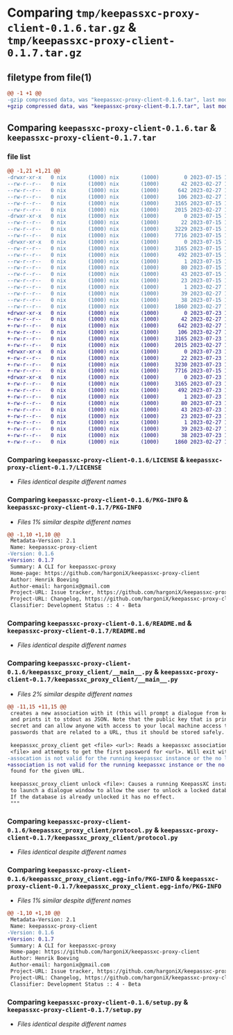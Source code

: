 # Comparing `tmp/keepassxc-proxy-client-0.1.6.tar.gz` & `tmp/keepassxc-proxy-client-0.1.7.tar.gz`

## filetype from file(1)

```diff
@@ -1 +1 @@
-gzip compressed data, was "keepassxc-proxy-client-0.1.6.tar", last modified: Sat Jul 15 12:35:42 2023, max compression
+gzip compressed data, was "keepassxc-proxy-client-0.1.7.tar", last modified: Sun Jul 23 10:44:10 2023, max compression
```

## Comparing `keepassxc-proxy-client-0.1.6.tar` & `keepassxc-proxy-client-0.1.7.tar`

### file list

```diff
@@ -1,21 +1,21 @@
-drwxr-xr-x   0 nix       (1000) nix       (1000)        0 2023-07-15 12:35:42.371925 keepassxc-proxy-client-0.1.6/
--rw-r--r--   0 nix       (1000) nix       (1000)       42 2023-02-27 18:25:33.000000 keepassxc-proxy-client-0.1.6/CHANGELOG.md
--rw-r--r--   0 nix       (1000) nix       (1000)      642 2023-02-27 18:25:33.000000 keepassxc-proxy-client-0.1.6/LICENSE
--rw-r--r--   0 nix       (1000) nix       (1000)      106 2023-02-27 18:25:33.000000 keepassxc-proxy-client-0.1.6/MANIFEST.in
--rw-r--r--   0 nix       (1000) nix       (1000)     3165 2023-07-15 12:35:42.371925 keepassxc-proxy-client-0.1.6/PKG-INFO
--rw-r--r--   0 nix       (1000) nix       (1000)     2015 2023-02-27 18:25:33.000000 keepassxc-proxy-client-0.1.6/README.md
-drwxr-xr-x   0 nix       (1000) nix       (1000)        0 2023-07-15 12:35:42.370925 keepassxc-proxy-client-0.1.6/keepassxc_proxy_client/
--rw-r--r--   0 nix       (1000) nix       (1000)       22 2023-07-15 12:35:15.000000 keepassxc-proxy-client-0.1.6/keepassxc_proxy_client/__init__.py
--rw-r--r--   0 nix       (1000) nix       (1000)     3229 2023-07-15 12:33:21.000000 keepassxc-proxy-client-0.1.6/keepassxc_proxy_client/__main__.py
--rw-r--r--   0 nix       (1000) nix       (1000)     7716 2023-07-15 12:33:21.000000 keepassxc-proxy-client-0.1.6/keepassxc_proxy_client/protocol.py
-drwxr-xr-x   0 nix       (1000) nix       (1000)        0 2023-07-15 12:35:42.370925 keepassxc-proxy-client-0.1.6/keepassxc_proxy_client.egg-info/
--rw-r--r--   0 nix       (1000) nix       (1000)     3165 2023-07-15 12:35:42.000000 keepassxc-proxy-client-0.1.6/keepassxc_proxy_client.egg-info/PKG-INFO
--rw-r--r--   0 nix       (1000) nix       (1000)      492 2023-07-15 12:35:42.000000 keepassxc-proxy-client-0.1.6/keepassxc_proxy_client.egg-info/SOURCES.txt
--rw-r--r--   0 nix       (1000) nix       (1000)        1 2023-07-15 12:35:42.000000 keepassxc-proxy-client-0.1.6/keepassxc_proxy_client.egg-info/dependency_links.txt
--rw-r--r--   0 nix       (1000) nix       (1000)       80 2023-07-15 12:35:42.000000 keepassxc-proxy-client-0.1.6/keepassxc_proxy_client.egg-info/entry_points.txt
--rw-r--r--   0 nix       (1000) nix       (1000)       43 2023-07-15 12:35:42.000000 keepassxc-proxy-client-0.1.6/keepassxc_proxy_client.egg-info/requires.txt
--rw-r--r--   0 nix       (1000) nix       (1000)       23 2023-07-15 12:35:42.000000 keepassxc-proxy-client-0.1.6/keepassxc_proxy_client.egg-info/top_level.txt
--rw-r--r--   0 nix       (1000) nix       (1000)        1 2023-02-27 18:26:46.000000 keepassxc-proxy-client-0.1.6/keepassxc_proxy_client.egg-info/zip-safe
--rw-r--r--   0 nix       (1000) nix       (1000)       39 2023-02-27 18:25:33.000000 keepassxc-proxy-client-0.1.6/requirements.txt
--rw-r--r--   0 nix       (1000) nix       (1000)       38 2023-07-15 12:35:42.371925 keepassxc-proxy-client-0.1.6/setup.cfg
--rw-r--r--   0 nix       (1000) nix       (1000)     1860 2023-02-27 18:25:33.000000 keepassxc-proxy-client-0.1.6/setup.py
+drwxr-xr-x   0 nix       (1000) nix       (1000)        0 2023-07-23 10:44:10.240032 keepassxc-proxy-client-0.1.7/
+-rw-r--r--   0 nix       (1000) nix       (1000)       42 2023-02-27 18:25:33.000000 keepassxc-proxy-client-0.1.7/CHANGELOG.md
+-rw-r--r--   0 nix       (1000) nix       (1000)      642 2023-02-27 18:25:33.000000 keepassxc-proxy-client-0.1.7/LICENSE
+-rw-r--r--   0 nix       (1000) nix       (1000)      106 2023-02-27 18:25:33.000000 keepassxc-proxy-client-0.1.7/MANIFEST.in
+-rw-r--r--   0 nix       (1000) nix       (1000)     3165 2023-07-23 10:44:10.240032 keepassxc-proxy-client-0.1.7/PKG-INFO
+-rw-r--r--   0 nix       (1000) nix       (1000)     2015 2023-02-27 18:25:33.000000 keepassxc-proxy-client-0.1.7/README.md
+drwxr-xr-x   0 nix       (1000) nix       (1000)        0 2023-07-23 10:44:10.239032 keepassxc-proxy-client-0.1.7/keepassxc_proxy_client/
+-rw-r--r--   0 nix       (1000) nix       (1000)       22 2023-07-23 10:42:22.000000 keepassxc-proxy-client-0.1.7/keepassxc_proxy_client/__init__.py
+-rw-r--r--   0 nix       (1000) nix       (1000)     3230 2023-07-23 10:42:14.000000 keepassxc-proxy-client-0.1.7/keepassxc_proxy_client/__main__.py
+-rw-r--r--   0 nix       (1000) nix       (1000)     7716 2023-07-15 12:33:21.000000 keepassxc-proxy-client-0.1.7/keepassxc_proxy_client/protocol.py
+drwxr-xr-x   0 nix       (1000) nix       (1000)        0 2023-07-23 10:44:10.240032 keepassxc-proxy-client-0.1.7/keepassxc_proxy_client.egg-info/
+-rw-r--r--   0 nix       (1000) nix       (1000)     3165 2023-07-23 10:44:10.000000 keepassxc-proxy-client-0.1.7/keepassxc_proxy_client.egg-info/PKG-INFO
+-rw-r--r--   0 nix       (1000) nix       (1000)      492 2023-07-23 10:44:10.000000 keepassxc-proxy-client-0.1.7/keepassxc_proxy_client.egg-info/SOURCES.txt
+-rw-r--r--   0 nix       (1000) nix       (1000)        1 2023-07-23 10:44:10.000000 keepassxc-proxy-client-0.1.7/keepassxc_proxy_client.egg-info/dependency_links.txt
+-rw-r--r--   0 nix       (1000) nix       (1000)       80 2023-07-23 10:44:10.000000 keepassxc-proxy-client-0.1.7/keepassxc_proxy_client.egg-info/entry_points.txt
+-rw-r--r--   0 nix       (1000) nix       (1000)       43 2023-07-23 10:44:10.000000 keepassxc-proxy-client-0.1.7/keepassxc_proxy_client.egg-info/requires.txt
+-rw-r--r--   0 nix       (1000) nix       (1000)       23 2023-07-23 10:44:10.000000 keepassxc-proxy-client-0.1.7/keepassxc_proxy_client.egg-info/top_level.txt
+-rw-r--r--   0 nix       (1000) nix       (1000)        1 2023-02-27 18:26:46.000000 keepassxc-proxy-client-0.1.7/keepassxc_proxy_client.egg-info/zip-safe
+-rw-r--r--   0 nix       (1000) nix       (1000)       39 2023-02-27 18:25:33.000000 keepassxc-proxy-client-0.1.7/requirements.txt
+-rw-r--r--   0 nix       (1000) nix       (1000)       38 2023-07-23 10:44:10.240032 keepassxc-proxy-client-0.1.7/setup.cfg
+-rw-r--r--   0 nix       (1000) nix       (1000)     1860 2023-02-27 18:25:33.000000 keepassxc-proxy-client-0.1.7/setup.py
```

### Comparing `keepassxc-proxy-client-0.1.6/LICENSE` & `keepassxc-proxy-client-0.1.7/LICENSE`

 * *Files identical despite different names*

### Comparing `keepassxc-proxy-client-0.1.6/PKG-INFO` & `keepassxc-proxy-client-0.1.7/PKG-INFO`

 * *Files 1% similar despite different names*

```diff
@@ -1,10 +1,10 @@
 Metadata-Version: 2.1
 Name: keepassxc-proxy-client
-Version: 0.1.6
+Version: 0.1.7
 Summary: A CLI for keepassxc-proxy
 Home-page: https://github.com/hargoniX/keepassxc-proxy-client
 Author: Henrik Boeving
 Author-email: hargonix@gmail.com
 Project-URL: Issue tracker, https://github.com/hargoniX/keepassxc-proxy-client/issues
 Project-URL: Changelog, https://github.com/hargoniX/keepassxc-proxy-client/blob/master/CHANGELOG.md
 Classifier: Development Status :: 4 - Beta
```

### Comparing `keepassxc-proxy-client-0.1.6/README.md` & `keepassxc-proxy-client-0.1.7/README.md`

 * *Files identical despite different names*

### Comparing `keepassxc-proxy-client-0.1.6/keepassxc_proxy_client/__main__.py` & `keepassxc-proxy-client-0.1.7/keepassxc_proxy_client/__main__.py`

 * *Files 2% similar despite different names*

```diff
@@ -11,15 +11,15 @@
 creates a new association with it (this will prompt a dialogue from keepassxc)
 and prints it to stdout as JSON. Note that the public key that is printed is
 secret and can allow anyone with access to your local machine access to all
 passwords that are related to a URL, thus it should be stored safely.
 
 keepassxc_proxy_client get <file> <url>: Reads a keepassxc association from
 <file> and attempts to get the first password for <url>. Will exit with 1 if the
-assocation is not valid for the running keepassxc instance or the no logins are
+association is not valid for the running keepassxc instance or the no logins are
 found for the given URL.
 
 keepassxc_proxy_client unlock <file>: Causes a running KeepassXC instance
 to launch a dialogue window to allow the user to unlock a locked database.
 If the database is already unlocked it has no effect.
 """
```

### Comparing `keepassxc-proxy-client-0.1.6/keepassxc_proxy_client/protocol.py` & `keepassxc-proxy-client-0.1.7/keepassxc_proxy_client/protocol.py`

 * *Files identical despite different names*

### Comparing `keepassxc-proxy-client-0.1.6/keepassxc_proxy_client.egg-info/PKG-INFO` & `keepassxc-proxy-client-0.1.7/keepassxc_proxy_client.egg-info/PKG-INFO`

 * *Files 1% similar despite different names*

```diff
@@ -1,10 +1,10 @@
 Metadata-Version: 2.1
 Name: keepassxc-proxy-client
-Version: 0.1.6
+Version: 0.1.7
 Summary: A CLI for keepassxc-proxy
 Home-page: https://github.com/hargoniX/keepassxc-proxy-client
 Author: Henrik Boeving
 Author-email: hargonix@gmail.com
 Project-URL: Issue tracker, https://github.com/hargoniX/keepassxc-proxy-client/issues
 Project-URL: Changelog, https://github.com/hargoniX/keepassxc-proxy-client/blob/master/CHANGELOG.md
 Classifier: Development Status :: 4 - Beta
```

### Comparing `keepassxc-proxy-client-0.1.6/setup.py` & `keepassxc-proxy-client-0.1.7/setup.py`

 * *Files identical despite different names*

